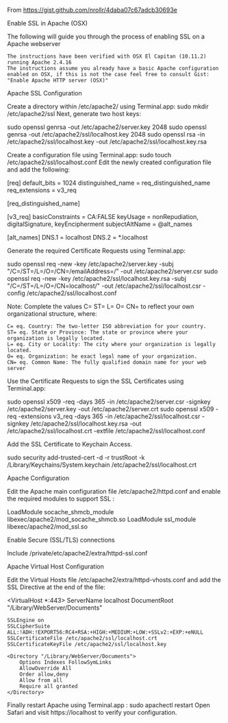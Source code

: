 


From https://gist.github.com/nrollr/4daba07c67adcb30693e


Enable SSL in Apache (OSX)


The following will guide you through the process of enabling SSL on a Apache webserver

    The instructions have been verified with OSX El Capitan (10.11.2) running Apache 2.4.16
    The instructions assume you already have a basic Apache configuration enabled on OSX, if this is not the case feel free to consult Gist: "Enable Apache HTTP server (OSX)"

Apache SSL Configuration

Create a directory within /etc/apache2/ using Terminal.app: sudo mkdir /etc/apache2/ssl
Next, generate two host keys:

sudo openssl genrsa -out /etc/apache2/server.key 2048
sudo openssl genrsa -out /etc/apache2/ssl/localhost.key 2048
sudo openssl rsa -in /etc/apache2/ssl/localhost.key -out /etc/apache2/ssl/localhost.key.rsa

Create a configuration file using Terminal.app: sudo touch /etc/apache2/ssl/localhost.conf
Edit the newly created configuration file and add the following:

[req]
default_bits = 1024
distinguished_name = req_distinguished_name
req_extensions = v3_req

[req_distinguished_name]

[v3_req]
basicConstraints = CA:FALSE
keyUsage = nonRepudiation, digitalSignature, keyEncipherment
subjectAltName = @alt_names

[alt_names]
DNS.1 = localhost
DNS.2 = *.localhost

Generate the required Certificate Requests using Terminal.app:

sudo openssl req -new -key /etc/apache2/server.key -subj "/C=/ST=/L=/O=/CN=/emailAddress=/" -out /etc/apache2/server.csr
sudo openssl req -new -key /etc/apache2/ssl/localhost.key.rsa -subj "/C=/ST=/L=/O=/CN=localhost/" -out /etc/apache2/ssl/localhost.csr -config /etc/apache2/ssl/localhost.conf

Note: Complete the values C= ST= L= O= CN= to reflect your own organizational structure, where:

    C= eq. Country: The two-letter ISO abbreviation for your country.
    ST= eq. State or Province: The state or province where your organization is legally located.
    L= eq. City or Locality: The city where your organization is legally located.
    O= eq. Organization: he exact legal name of your organization.
    CN= eq. Common Name: The fully qualified domain name for your web server

Use the Certificate Requests to sign the SSL Certificates using Terminal.app:

sudo openssl x509 -req -days 365 -in /etc/apache2/server.csr -signkey /etc/apache2/server.key -out /etc/apache2/server.crt
sudo openssl x509 -req -extensions v3_req -days 365 -in /etc/apache2/ssl/localhost.csr -signkey /etc/apache2/ssl/localhost.key.rsa -out /etc/apache2/ssl/localhost.crt -extfile /etc/apache2/ssl/localhost.conf

Add the SSL Certificate to Keychain Access.

sudo security add-trusted-cert -d -r trustRoot -k /Library/Keychains/System.keychain /etc/apache2/ssl/localhost.crt

Apache Configuration

Edit the Apache main configuration file /etc/apache2/httpd.conf and enable the required modules to support SSL :

LoadModule socache_shmcb_module libexec/apache2/mod_socache_shmcb.so
LoadModule ssl_module libexec/apache2/mod_ssl.so

Enable Secure (SSL/TLS) connections

Include /private/etc/apache2/extra/httpd-ssl.conf

Apache Virtual Host Configuration

Edit the Virtual Hosts file /etc/apache2/extra/httpd-vhosts.conf and add the SSL Directive at the end of the file:

<VirtualHost *:443>
    ServerName localhost
    DocumentRoot "/Library/WebServer/Documents"

    SSLEngine on
    SSLCipherSuite ALL:!ADH:!EXPORT56:RC4+RSA:+HIGH:+MEDIUM:+LOW:+SSLv2:+EXP:+eNULL
    SSLCertificateFile /etc/apache2/ssl/localhost.crt
    SSLCertificateKeyFile /etc/apache2/ssl/localhost.key

    <Directory "/Library/WebServer/Documents">
        Options Indexes FollowSymLinks
        AllowOverride All
        Order allow,deny
        Allow from all
        Require all granted
    </Directory>
</VirtualHost>

Finally restart Apache using Terminal.app : sudo apachectl restart
Open Safari and visit https://localhost to verify your configuration.

